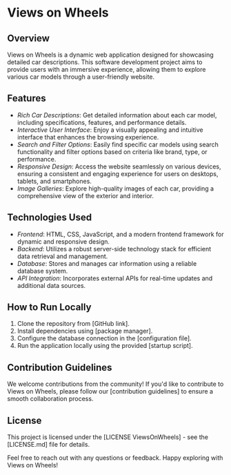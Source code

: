 # Views on Wheels

## Overview
Views on Wheels is a dynamic web application designed for showcasing detailed car descriptions. This software development project aims to provide users with an immersive experience, allowing them to explore various car models through a user-friendly website.

## Features
- *Rich Car Descriptions*: Get detailed information about each car model, including specifications, features, and performance details.
- *Interactive User Interface*: Enjoy a visually appealing and intuitive interface that enhances the browsing experience.
- *Search and Filter Options*: Easily find specific car models using search functionality and filter options based on criteria like brand, type, or performance.
- *Responsive Design*: Access the website seamlessly on various devices, ensuring a consistent and engaging experience for users on desktops, tablets, and smartphones.
- *Image Galleries*: Explore high-quality images of each car, providing a comprehensive view of the exterior and interior.

## Technologies Used
- *Frontend*: HTML, CSS, JavaScript, and a modern frontend framework for dynamic and responsive design.
- *Backend*: Utilizes a robust server-side technology stack for efficient data retrieval and management.
- *Database*: Stores and manages car information using a reliable database system.
- *API Integration*: Incorporates external APIs for real-time updates and additional data sources.

## How to Run Locally
1. Clone the repository from [GitHub link].
2. Install dependencies using [package manager].
3. Configure the database connection in the [configuration file].
4. Run the application locally using the provided [startup script].

## Contribution Guidelines
We welcome contributions from the community! If you'd like to contribute to Views on Wheels, please follow our [contribution guidelines] to ensure a smooth collaboration process.

## License
This project is licensed under the [LICENSE ViewsOnWheels] - see the [LICENSE.md] file for details.

Feel free to reach out with any questions or feedback. Happy exploring with Views on Wheels!
